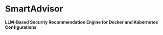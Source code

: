 # SmartAdvisor
**LLM-Based Security Recommendation Engine for Docker and Kubernetes Configurations**
